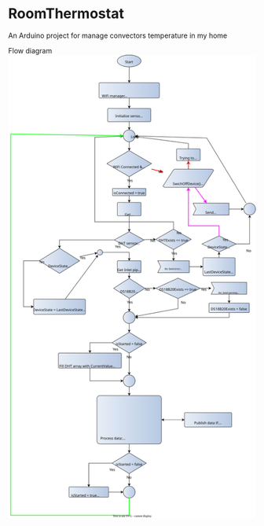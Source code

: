 # RoomThermostat
An Arduino project for manage convectors temperature in my home

Flow diagram
![Flow diagram](https://github.com/kovandzhiev/RoomThermostat/blob/dev/src/doc/FlowDiagram.svg)